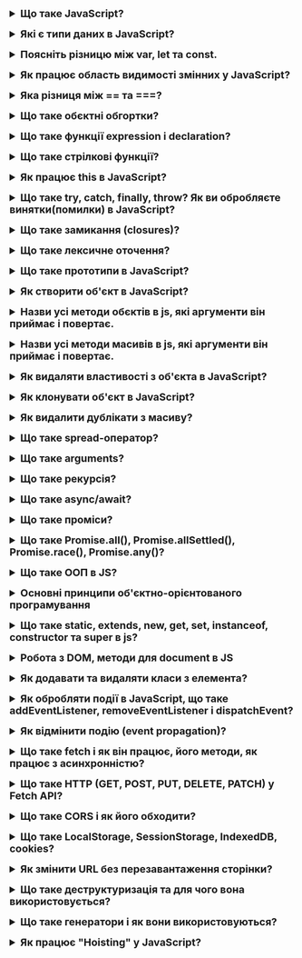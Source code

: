 <details style="margin-bottom: 15px;">
  <summary style="cursor: pointer; outline: none; font-weight: bold; font-size: 18px;">
    Що таке JavaScript?
  </summary>
  <div style="padding: 10px; font-size: 16px;">
    <p>JavaScript - це динамічна, об'єктно-орієнтована, прототипна мова програмування. JavaScript є об'єктно-орієнтованою мовою, що означає, що програми в JavaScript складаються з об'єктів. Об'єкти - це структури даних, які містять властивості та методи. JavaScript є прототипною мовою, що означає, що об'єкти створюються на основі прототипів. Прототипи - це об'єкти, які містять властивості та методи, які можуть бути успадковані іншими об'єктами.</p>
  </div>
</details>
<details style="margin-bottom: 15px;">
  <summary style="cursor: pointer; outline: none; font-weight: bold; font-size: 18px;">
    Які є типи даних в JavaScript?
  </summary>
  <div style="padding: 10px; font-size: 16px;">
    <p>Вісім типів даних, сім це примітиви, Object це не примітив.<br>
        - Number - числові дані, які можуть бути цілими або з рухомою комою.<br>
        - BigInt - використовується для зберігання великих цілих чисел.<br>
        - String - текстові дані.<br>
        - Boolean - логічні дані, які можуть бути true або false.<br>
        - Null - спеціальний тип даних, який означає відсутність значення.<br>
        - Undefined - спеціальний тип даних, який означає, що змінній не було присвоєне значення.<br>
        - Symbol - спеціальний тип даних, який використовується для унікальних ідентифікаторів.<br>
        - Object - структури даних, які містять властивості та методи.</p>
  </div>
</details>
<details style="margin-bottom: 15px;">
  <summary style="cursor: pointer; outline: none; font-weight: bold; font-size: 18px;">
    Поясніть різницю між var, let та const.
  </summary>
  <div style="padding: 10px; font-size: 16px;">
    <p>var - це оператор оголошення змінної з функціональною областю видимості. Область видимості змінної var визначається за допомогою її місцеположення в коді.<br>
let - це оператор оголошення змінної з блоковою областю видимості. Область видимості змінної let обмежена блоком, в якому вона була оголошена.<br>
const - це оператор оголошення змінної з блоковою областю видимості, яка не може бути змінена. Значення змінної const може бути змінено тільки в момент її оголошення.</p>
  </div>
</details>
<details style="margin-bottom: 15px;">
  <summary style="cursor: pointer; outline: none; font-weight: bold; font-size: 18px;">
    Як працює область видимості змінних у JavaScript?
  </summary>
  <div style="padding: 10px; font-size: 16px;">
    <p>У JavaScript існують дві основні типи областей видимості: глобальна та локальна. <br>
    - Глобальна область видимості (Global Scope): Змінні, які оголошуються поза будь-якою функцією чи блоком коду, визначаються в глобальній області видимості. Такі змінні можуть бути доступні в будь-якій частині коду, включаючи функції та блоки.<br>
    - Локальна область видимості (Local Scope): Змінні, оголошені всередині функції чи блоку коду, визначаються в локальній області видимості. Такі змінні доступні тільки всередині того контексту, в якому вони були оголошені.
    Коли код виконується, JavaScript здійснює пошук змінних у відповідній області видимості, спочатку шукаючи локальні змінні, а якщо таких немає, переходячи до глобальних. Якщо змінна не знайдена ні в одній з областей видимості, виникає помилка "ReferenceError".<br>
    - Функціональна область видимості (Functional Scope) або Лексична область видимості (Lexical Scope): Це концепція в JavaScript, в якій область видимості змінних визначається на основі місця їхнього оголошення у вихідному коді, а не місця виклику функції. Функціональна область видимості створюється тоді, коли функція оголошується, і вона зберігає доступ до змінних, які були оголошені в тому ж або більш високому контексті.
    </p>
  </div>
</details>
<details style="margin-bottom: 15px;">
  <summary style="cursor: pointer; outline: none; font-weight: bold; font-size: 18px;">
    Яка різниця між == та ===?
  </summary>
  <div style="padding: 10px; font-size: 16px;">
    <p>== (Порівняння за значенням): Цей оператор порівнює значення, конвертуючи їх у один і той же тип, якщо вони різні. Наприклад, 1 == '1' буде true, оскільки рядок '1' конвертується у число для порівняння.<br>
    === (Строге порівняння): Цей оператор порівнює значення і типи без конвертації. Він повертає true тільки в тому випадку, коли значення і типи обох операндів ідентичні. Наприклад, 1 === '1' буде false, оскільки типи (число і рядок) не збігаються.</p>
  </div>
</details>
<details style="margin-bottom: 15px;">
  <summary style="cursor: pointer; outline: none; font-weight: bold; font-size: 18px;">
    Що таке обєктні обгортки?
  </summary>
  <div style="padding: 10px; font-size: 16px;">
    <p>Об'єктні обгортки (Object Wrappers) в JavaScript є об'єктами, які оточують примітивні типи і дозволяють використовувати методи та властивості об'єктів для цих примітивів. </p>
  </div>
</details>
<details style="margin-bottom: 15px;">
  <summary style="cursor: pointer; outline: none; font-weight: bold; font-size: 18px;">
    Що таке функції expression і declaration?
  </summary>
  <div style="padding: 10px; font-size: 16px;">
    <p>Функції expression і declaration - це два типи функцій в JavaScript. Вони відрізняються за своїм синтаксисом, областю видимості та поведінкою.<br>
    1. Функції expression<br>
    Функції expression, або функціональні вирази, створюються всередині будь-якого виразу в JavaScript. Вони мають наступні особливості:<br>
    - Вони створюються в контексті присвоєння виразу.<br>
    - Після ключового слова function не обов'язково вказувати назву функції.<br>
    - Функція expression може бути використана в якості значення в будь-якому вираженні.<br>
    2. Функції declaration<br>
    Функції declaration, або функції оголошення, декларуються окремо від основного коду. Вони мають наступні особливості:<br>
    - Вони створюються в окремій інструкція в основному потоці коду.<br>
    - Після ключового слова function обов'язково вказувати назву функції.<br>
    - Функція declaration може бути викликана тільки за її назвою.<br>
    - Hoisting. Функція declaration може бути викликана до того, як вона буде фактично визначена.</p>
  </div>
</details>
<details style="margin-bottom: 15px;">
  <summary style="cursor: pointer; outline: none; font-weight: bold; font-size: 18px;">
    Що таке стрілкові функції?
  </summary>
  <div style="padding: 10px; font-size: 16px;">
    <p>Стрілкові функції — це новий синтаксис введений в ECMAScript 6 (ES6), який надає коротший спосіб оголошення функцій. Відрізняються від функцій expression і declaration:<br>
    1. Синтаксис.<br>
    2. Відсутність власного this: Стрілкові функції не мають власного контексту this. Значення this у стрілковій функції визначається контекстом, в якому вона використовується. Якщо стрілкова функція використовується в контексті об'єкта, то this буде посилатися на цей об'єкт. Якщо стрілкова функція використовується в контексті глобального простору імен, то this буде посилатися на window.<br>
    3. Аргументи: У стрілкових функціях немає власного об'єкта arguments. Ви можете використовувати arguments тільки в звичайних функціях.<br>
    4. Відсутність підняття (hoisting): Стрілкові функції не піднімаються (hoist), тобто їх не можна викликати перед оголошенням.</p>
  </div>
</details>
<details style="margin-bottom: 15px;">
  <summary style="cursor: pointer; outline: none; font-weight: bold; font-size: 18px;">
    Як працює this в JavaScript?
  </summary>
  <div style="padding: 10px; font-size: 16px;">
    <p>this - це контекст в JavaScript вказує на поточний об'єкт, на якому викликана функція. Значення this залежить від того, як саме була викликана функція.<br>
    1. Глобальний контекст: У глобальному контексті (поза будь-якою функцією), this вказує на глобальний об'єкт. В браузерах це може бути window.<br>
    <pre>
    console.log(this); // В браузері: Window
    </pre>
    2. Функції, які не є методами об'єктів: У випадку функцій, які не є методами об'єктів, this вказує на глобальний об'єкт. Враховуйте, що це може змінитися в режимі "strict" ("use strict"), де this залишиться undefined.<br>
    3. Методи об'єктів: У випадку методів об'єктів, this вказує на об'єкт, на якому була викликана функція-метод.<br>
    <pre>
      const obj = {
      name: "Example",
      logName: function() {
        console.log(this.name);
      }
      };
      obj.logName(); 
    </pre>
    4. Конструктори: Коли функція викликається як конструктор за допомогою new, this вказує на новий об'єкт, який створюється конструктором.<br>
    5. Стрілкові функції: Стрілкові функції не мають власного контексту this. Замість цього, вони успадковують значення this з контексту, в якому були створені.
  </div>
</details>
<details style="margin-bottom: 15px;">
  <summary style="cursor: pointer; outline: none; font-weight: bold; font-size: 18px;">
    Що таке try, catch, finally, throw? Як ви обробляєте винятки(помилки) в JavaScript?
  </summary>
  <div style="padding: 10px; font-size: 16px;">
    <p>Обробка винятків в JavaScript використовує механізм конструкцій try, catch, і finally. Винятки виникають у випадках помилок в час виконання програми.<br>
    - try - це блок коду, в якому ви виконуєте код, який може викликати виняток (помилку).<br>
    - catch - це блок коду, який виконується тільки в тому випадку, якщо виникає виняток у блоку try. Параметр catch (зазвичай названий error) містить об'єкт, який представляє виняток. В error більшість вбудованих типів помилок в JavaScript мають властивості name та message. Наприклад, error.name та error.message.<br>
    - finally - це блок коду, який виконується незалежно від того, чи виникла помилка в блоку try чи ні. Цей блок використовується для виконання завдань, які повинні відбутися незалежно від того, чи сталася помилка.<br>
    - throw - використовується для вручного викидання винятків (помилок). Ви можете викидати об'єкт помилки з будь-якими властивостями, які ви вважаєте за потрібне.<br>
    <pre>
      function divide(a, b) {
        if (b === 0) {
          throw new Error('Ділення на нуль недопустиме');
        }
        return a / b;
      }
      try {
        const result = divide(10, 0);
        console.log(result);
      } catch (error) {
        console.error('Виникла помилка:', error.message);
      } finally {
        console.log('Цей блок завжди виконується');
      }
    </pre>
    У даному коді:<br>
    - try: Обгортає код, який може викликати помилку.<br>
    - catch: Обробляє виняток, якщо він виникає в блоку try. Об'єкт error містить інформацію про помилку, таку як message та інші властивості.<br>
    - finally: Цей блок виконується незалежно від того, чи виникла помилка чи ні.<br>
    Також, можна використовувати конструкції throw для викидання винятків:</p>
  </div>
</details>
<details style="margin-bottom: 15px;">
  <summary style="cursor: pointer; outline: none; font-weight: bold; font-size: 18px;">
    Що таке замикання (closures)?
  </summary>
  <div style="padding: 10px; font-size: 16px;">
    <p>Це комбінація функції та лексичного оточення, в якому ця функція була оголошена. Замикання дозволяє зберігати доступ до зміннних із зовнішнього оточення, навіть після завершення виконання цього оточення.<br>
    Основні особливості замикань:<br>
    1. Доступ до області видимості: Функція в середині іншої функції може отримувати доступ до змінних з області видимості своєї батьківської функції, навіть після того, як батьківська функція завершила свою роботу.<br>
    2. Збереження стану: Замикання дозволяють зберігати стан (змінні) між викликами функції. Кожен раз, коли функція замикання викликається, вона все ще має доступ до значень змінних з області видимості, в якій вона була створена.<br>
    <pre>
      function counter() {
        let count = 0;
        return function() {
          count++;
          console.log(count);
        };
      }
      const increment = counter();
      increment(); // Виведе 1
      increment(); // Виведе 2
    </pre>
  </div>
</details>
<details style="margin-bottom: 15px;">
  <summary style="cursor: pointer; outline: none; font-weight: bold; font-size: 18px;">
    Що таке лексичне оточення?
  </summary>
  <div style="padding: 10px; font-size: 16px;">
    <p>Лексичне оточення (lexical scope) в JavaScript означає, що область видимості (scope) змінної визначається на основі місця, де ця змінна була визначена в програмі, а не на основі того, де вона викликається. Лексичне оточення є частиною механізму замикань (closures). Внутрішня функція (замикання) має доступ до змінних зовнішньої функції, навіть після того, як вона вже завершила свою роботу.</p>
  </div>
</details>
<details style="margin-bottom: 15px;">
  <summary style="cursor: pointer; outline: none; font-weight: bold; font-size: 18px;">
    Що таке прототипи в JavaScript?
  </summary>
  <div style="padding: 10px; font-size: 16px;">
    <p>Це об'єкти, які використовуються для успадкування властивостей і методів. Кожний об'єкт у JavaScript має прототип, який може бути використаний для визначення властивостей і методів, які доступні для цього об'єкта.<br>
    Створення прототипів: Прототипи в JavaScript визначаються за допомогою властивості prototype у функцій-конструкторів або через метод Object.create().<br>
    1. Використання методу Object.create():<br>
    <pre>
      // Об'єкт, який стане прототипом
      const animalPrototype = {
        makeSound: function() {
          console.log('Some generic sound');
        }
      };
      // Створення об'єкта з вказаним прототипом
      const cat = Object.create(animalPrototype);
      cat.type = 'Cat';
      // Виклик методу з прототипу
      cat.makeSound(); // Виведе 'Some generic sound'
    </pre>
    2. Використання класів (ES6 і вище):<br>
    <pre>
      class Animal {
      constructor(type) {
        this.type = type;
      }
      makeSound() {
        console.log('Some generic sound');
      }
      }
      // Створення об'єкта на основі класу
      const cat = new Animal('Cat');
      // Виклик методу з прототипу
      cat.makeSound(); // Виведе 'Some generic sound'
    </pre>
    3. Використання функції-конструктора:<br>
    <pre>
      // Функція-конструктор
      function Animal(type) {
        this.type = type;
      }
      // Додавання методу до прототипу
      Animal.prototype.makeSound = function() {
        console.log('Some generic sound');
      };
      // Створення об'єкта з використанням конструктора і його прототипу
      const cat = new Animal('Cat');
      // Виклик методу з прототипу
      cat.makeSound(); // Виведе 'Some generic sound'
    </pre>
    Переваги прототипів:<br>
    - Вони дозволяють легко створювати об'єкти з однаковими властивостями і методами.<br>
    - Вони дозволяють легко розширювати функціональність об'єктів.<br>
    - Вони дозволяють реалізувати поліморфізм.<br>
    Недоліки прототипів:<br>
    - Прототипи мають також ряд недоліків, зокрема:<br>
    - Вони можуть бути складними для розуміння та використання.<br>
    - Вони можуть призвести до неефективного використання пам'яті.<br>
  </div>
</details>
<details style="margin-bottom: 15px;">
  <summary style="cursor: pointer; outline: none; font-weight: bold; font-size: 18px;">
    Як створити об'єкт в JavaScript?
  </summary>
  <div style="padding: 10px; font-size: 16px;">
    <p>1. Літерал об'єкта: Використовуйте фігурні дужки {} для створення об'єкта та визначте його властивості та значення в середині.<br>
    <pre>
      let person = {
        name: 'John',
        age: 30,
        city: 'New York'
      };
    </pre>
    2. За допомогою конструктора об'єкта: Використовуйте конструктор Object() для створення порожнього об'єкта та додайте властивості пізніше.<br>
    <pre>
      let car = new Object();
      car.brand = 'Toyota';
      car.model = 'Camry';
    </pre>
    3. За допомогою класу (ES6 і вище): Використовуйте клас для створення об'єкта та визначте його властивості та методи.<br>
    <pre>
      class Dog {
        constructor(name, age) {
          this.name = name;
          this.age = age;
        }
        bark() {
          console.log('Woof!');
        }
      }
      let myDog = new Dog('Buddy', 3);
    </pre>
  </div>
</details>
<details style="margin-bottom: 15px;">
  <summary style="cursor: pointer; outline: none; font-weight: bold; font-size: 18px;">
    Назви усі методи обєктів в js, які аргументи він приймає і повертає.
  </summary>
  <div style="padding: 10px; font-size: 16px;">
    <p>1. Object.keys(obj): Використовується для отримання масиву із імен власних перераховуваних властивостей об'єкта.<br>
      - Приймає об'єкт obj.<br>
      - Повертає масив із строковими ключами об'єкта.<br>
      <pre>
      const person = {
      name: 'John',
      age: 30,
      city: 'New York'
      };
      const keys = Object.keys(person);
      console.log(keys); // Виведе масив ['name', 'age', 'city']
      </pre>
      2. Object.values(obj): Використовується для отримання масиву, що містить значення всіх власних перераховуваних значень об'єкта.<br>
      - Приймає об'єкт obj.<br>
      - Повертає масив із значеннями властивостей об'єкта.<br>
      <pre>
      const person = {
      name: 'John',
      age: 30,
      city: 'New York'
      };
      const values = Object.values(person);
      console.log(values); // Виведе масив ['John', 30, 'New York']
      </pre>
      3. Object.entries(obj): Використовується для отримання масиву масивів, де кожен масив містить пару ключ-значення для кожної власної перераховуваної властивості об'єкта.<br>
      - Приймає об'єкт obj.<br>
      - Повертає масив масивів, кожен з яких має два елементи: ключ та відповідне йому значення.<br>
      <pre>
      const person = {
      name: 'John',
      age: 30,
      city: 'New York'
      };
      const entries = Object.entries(person);
      console.log(entries);// Виведе масив масивів [['name', 'John'], ['age', 30], ['city', 'New York']]
      </pre>
      4. Object.assign(target, source1, source2, ...): використовується для об'єднання (копіювання) властивостей одного або кількох об'єктів у цільовий об'єкт.<br>
      - Приймає цільовий об'єкт target та декілька джерел source1, source2, і так далі.<br>
      - Повертає об'єкт target, що є результатом об'єднання (копіювання) властивостей з усіх джерел у цільовий об'єкт.<br>
      <pre>
      const target = { a: 1, b: 2 };
      const source1 = { b: 3, c: 4 };
      const source2 = { c: 5, d: 6 };
      const result = Object.assign(target, source1, source2);
      console.log(result);
      // Виведе об'єкт { a: 1, b: 3, c: 5, d: 6 }
      console.log(target);
      // Також виведе об'єкт { a: 1, b: 3, c: 5, d: 6 }
      </pre>
      5. Object.freeze(obj): використовується для "заморожування" об'єкта. Заморожування об'єкта означає, що його властивості не можуть бути змінені, додані або видалені після того, як об'єкт був заморожений.<br>
      - Приймає об'єкт obj.<br>
      - Повертає заморожений об'єкт, що не може бути змінений (нові властивості не можуть бути додані, а існуючі не можуть бути видалені або змінені).<br>
      <pre>
      const person = {
      name: 'John',
      age: 30
      };
      Object.freeze(person);
      // Спроба змінити властивість об'єкта буде проігнорована
      person.age = 31;
      // Спроба додати нову властивість буде проігнорована
      person.city = 'New York';
      // Спроба видалити властивість буде проігнорована
      delete person.name;
      console.log(person);  // Виведе об'єкт { name: 'John', age: 30 }
      </pre>
      6. Object.seal(obj): використовується для "запечатування" об'єкта. Запечатування об'єкта означає, що властивості об'єкта можна змінювати, але не можна додавати нові властивості або видаляти існуючі.<br>
      - Приймає об'єкт obj.<br>
      - Повертає запечатаний об'єкт, що не дозволяє додавати нові властивості, але дозволяє змінювати та видаляти існуючі властивості.<br>
      <pre>
        const person = {
        name: 'John',
        age: 30
        };
        Object.seal(person);
        // Змінити властивість об'єкта можна
        person.age = 31;
        // Додати нову властивість не можна
        person.city = 'New York';  // Це буде проігноровано
        // Видалити властивість не можна
        delete person.name;  // Це буде проігноровано
        console.log(person);  // Виведе об'єкт { name: 'John', age: 31 }
      </pre>
      7. Object.defineProperty(obj, prop, descriptor): використовується для додавання чи зміни властивостей об'єкта з додатковими налаштуваннями, такими як атрибути властивості (наприклад, конфігуруючі, записуючі та перераховувані атрибути).<br>
      - Приймає об'єкт obj, ім'я властивості prop, та об'єкт descriptor, що описує атрибути властивості.<br>
      - Повертає об'єкт obj після встановлення властивості за вказаними атрибутами.<br>
      8. Object.getOwnPropertyNames(obj): використовується для отримання масиву імен всіх власних властивостей об'єкта (незалежно від того, чи вони перераховувані, чи ні).<br>
      - Приймає об'єкт obj.<br>
      - Повертає масив із іменами всіх властивостей об'єкта (включаючи незлічені).<br>
      9. Object.getOwnPropertyDescriptor(obj, prop) використовується для отримання об'єкта опису властивості для вказаної властивості об'єкта. Опис включає різні атрибути властивості, такі як value, writable, enumerable, та configurable.:<br>
      - Приймає об'єкт obj та ім'я властивості prop.<br>
      - Повертає об'єкт, що містить атрибути даної властивості.<br>
      10. Object.create(proto, propertiesObject): використовується для створення нового об'єкта з вказаним прототипом. Він приймає один аргумент - об'єкт, який буде встановлено як прототип для новоствореного об'єкта.<br>
      - Приймає об'єкт-прототип proto та необов'язковий об'єкт propertiesObject.<br>
      - Повертає новий об'єкт, який має вказаний прототип.<br>
      <pre>
      const personPrototype = {
      greet: function() {
        console.log(`Hello, my name is ${this.name}`);
      }
      };
      const john = Object.create(personPrototype);
      john.name = 'John';
      john.greet(); // Виведе 'Hello, my name is John'
      </pre>
      </p>
  </div>
</details>
<details style="margin-bottom: 15px;">
  <summary style="cursor: pointer; outline: none; font-weight: bold; font-size: 18px;">
    Назви усі методи масивів в js, які аргументи він приймає і повертає.
  </summary>
  <div style="padding: 10px; font-size: 16px;">
    <p>1. concat():  для об'єднання двох чи більше масивів чи елементів у новий масив, не змінюючи оригінальні масиви. Він повертає новий масив, який складається з елементів об'єднаних масивів.<br>
    - Приймає: елементи чи масиви для об'єднання.<br>
    - Повертає: новий масив, що містить об'єднані елементи.<br>
    <pre>
      const array1 = [1, 2, 3];
      const array2 = [4, 5, 6];
      const newArray = array1.concat(array2, 7, 8);
      console.log(newArray);
      // Виведе: [1, 2, 3, 4, 5, 6, 7, 8]
      console.log(array1);
      // Залишиться без змін: [1, 2, 3]
      console.log(array2);
      // Залишиться без змін: [4, 5, 6]
    </pre>
    2. filter(callback(element, index, array)): використовується для створення нового масиву, який містить лише ті елементи оригінального масиву, для яких callback-функція повертає true. Іншими словами, filter() відфільтровує елементи масиву на підставі заданої умови.<br>
    - Приймає: callback-функцію, яка визначає, які елементи повинні бути включені в новий масив.<br>
    - Повертає: новий масив, що містить елементи, для яких callback повертає true.
    <pre>
    const numbers = [1, 2, 3, 4, 5, 6];
    const evenNumbers = numbers.filter(function(number) {
      return number % 2 === 0;
    });
    console.log(evenNumbers);
    // Виведе: [2, 4, 6]
    </pre>
    <br>
    3. map(callback(element, index, array)): використовується для створення нового масиву, у якому кожен елемент є результатом виклику заданої callback-функції для кожного елемента оригінального масиву. Іншими словами, map() застосовує задану функцію до кожного елемента масиву та повертає новий масив, який містить результати цих викликів.<br>
    - Приймає: callback-функцію, яка визначає, як змінювати кожен елемент.<br>
    - Повертає: новий масив, що містить результати виклику callback для кожного елемента.
    <pre>const numbers = [1, 2, 3, 4, 5];
    const squaredNumbers = numbers.map(function(number) {
      return number ** 2;
    });
    console.log(squaredNumbers);
    // Виведе: [1, 4, 9, 16, 25]
    </pre>
    <br>
    4. reduce(callback(accumulator, currentValue, index, array), initialValue): використовується для зменшення (згортання) масиву до одного значення, застосовуючи callback-функцію для кожного елемента масиву, починаючи з лівого краю (першого елемента) до правого краю (останнього елемента).<br>
    - Приймає: callback-функцію та необов'язковий початковий значок (initialValue), яке використовується як перший аргумент для першого виклику callback.<br>
    - Повертає: результат послідовних викликів callback.<br>
    <pre>
    const numbers = [1, 2, 3, 4, 5];
    const sum = numbers.reduce(function(accumulator, currentValue) {
      return accumulator + currentValue;
    }, 0);
    console.log(sum);
    // Виведе: 15
    </pre>
    5. forEach(callback(element, index, array)): використовується для виконання заданої callback-функції один раз для кожного елемента в масиві, в порядку їх послідовності. Він не повертає новий масив, а просто виконує вказану функцію для кожного елемента масиву.<br>
    - Приймає: callback-функцію, яка викликається для кожного елемента масиву.<br>
    - Повертає: нічого не повертає.
    <pre>
    const fruits = ['apple', 'banana', 'orange'];
    fruits.forEach(function(fruit, index) {
      console.log(`Element at index ${index}: ${fruit}`);
    });
    // Виведе:
    // Element at index 0: apple
    // Element at index 1: banana
    // Element at index 2: orange
    </pre>
    <br>
    6. find(callback(element, index, array)): використовується для знаходження першого елемента в масиві, який відповідає заданій умові, вказаній у callback-функції. Якщо елемент знайдено, find() повертає його значення; якщо ж жоден елемент не відповідає умові, повертається undefined.<br>
    - Приймає: callback-функцію, яка визначає, який елемент потрібно знайти.<br>
    - Повертає: перший елемент, для якого callback повертає true.<br>
    <pre>const numbers = [1, 3, 5, 2, 4, 6];
    const firstEvenNumber = numbers.find(function(number) {
      return number % 2 === 0;
    });
    console.log(firstEvenNumber);
    // Виведе: 2
    </pre>
    7. indexOf(searchElement, fromIndex): використовується для визначення індексу першого входження заданого елемента в масиві. Якщо елемент знаходиться в масиві, indexOf() повертає його індекс; якщо елемент відсутній, повертається -1.<br>
    - Приймає: елемент для пошуку та необов'язковий індекс (з якого починати пошук).<br>
    - Повертає: індекс першого входження шуканого елемента або -1, якщо елемент не знайдено.<br>
    <pre>
    const fruits = ['apple', 'banana', 'orange'];
    const bananaIndex = fruits.indexOf('banana');
    console.log(bananaIndex);
    // Виведе: 1
    const grapeIndex = fruits.indexOf('grape');
    console.log(grapeIndex);
    // Виведе: -1 (елемент не знайдено)
    </pre>
    8. sort(compareFunction): використовується для сортування елементів масиву. Сортування може виконуватися за зростанням (за замовчуванням) або за спаданням. Якщо елементи масиву є рядками, вони сортуються лексикографічно (за алфавітом); якщо елементи є числами, вони сортуються числово.<br>
    - Приймає: функцію порівняння, що визначає порядок сортування.<br>
    - Повертає: відсортований масив.<br>
    <pre>
    const numbers = [3, 1, 4, 1, 5, 9, 2, 6, 5, 3, 5];
    numbers.sort(function(a, b) {
      return a - b;
    });
    console.log(numbers);
    // Виведе: [1, 1, 2, 3, 3, 4, 5, 5, 5, 6, 9]
    </pre>
    9. slice(start, end): використовується для створення нового масиву, який є підмасивом оригінального масиву. Він вибирає елементи масиву від заданого початкового індексу до заданого кінцевого індексу (не включаючи сам кінцевий індекс) і повертає новий масив, що складається з цих елементів.<br>
    - Приймає: індекс початку та (необов'язково) індекс кінця зрізу.<br>
    - Повертає: новий масив, що містить вибрані елементи.<br>
    <pre>
    const fruits = ['apple', 'banana', 'orange', 'grape', 'kiwi'];
    const slicedFruits = fruits.slice(1, 4);
    console.log(slicedFruits);
    // Виведе: ['banana', 'orange', 'grape']
    </pre>
    10. splice(start, deleteCount, item1, item2, ...): використовується для зміни вмісту масиву, додаючи нові елементи та/або видаляючи існуючі елементи. Він може виконувати вставку, видалення або обидві операції одночасно. splice() змінює оригінальний масив і повертає масив елементів, які були видалені.<br>
    - Приймає: індекс початку, кількість елементів для видалення та (необов'язково) елементи для вставки.<br>
    - Повертає: масив елементів, які були видалені.<br>
    <pre>const numbers = [1, 2, 3, 4, 5];
    // Видаляє 2 елементи починаючи з індексу 2 і додає нові елементи 6 і 7 на їхнє місце
    const removedElements = numbers.splice(2, 2, 6, 7);
    console.log(numbers);
    // Виведе: [1, 2, 6, 7, 5]
    console.log(removedElements);
    // Виведе: [3, 4]
    </pre>
    11. pop(): використовується для видалення останнього елемента з кінця масиву. Цей метод змінює оригінальний масив і повертає видалений елемент.<br>
    - Приймає: немає аргументів.<br>
    - Повертає: вилучений останній елемент масиву.<br>
    <pre>
    const fruits = ['apple', 'banana', 'orange'];
    const removedFruit = fruits.pop();
    console.log(fruits);
    // Виведе: ['apple', 'banana']
    console.log(removedFruit);
    // Виведе: 'orange'
    </pre>
    12. push(element1, element2, ...): використовується для додавання одного або кількох нових елементів в кінець масиву. Цей метод змінює оригінальний масив і повертає нову довжину масиву після додавання нових елементів.<br>
    - Приймає: елементи для додавання на кінець масиву.<br>
    - Повертає: нову довжину масиву.<br>
    <pre>
    const fruits = ['apple', 'banana'];
    const newLength = fruits.push('orange');
    console.log(fruits);
    // Виведе: ['apple', 'banana', 'orange']
    console.log(newLength);
    // Виведе: 3 (нова довжина масиву)
    </pre>
    13. shift(): використовується для видалення першого елемента з початку масиву. Цей метод змінює оригінальний масив і повертає видалений елемент.<br>
    - Приймає: немає аргументів.<br>
    - Повертає: вилучений перший елемент масиву.<br>
    <pre>
    const fruits = ['apple', 'banana', 'orange'];
    const removedFruit = fruits.shift();
    console.log(fruits);
    // Виведе: ['banana', 'orange']
    console.log(removedFruit);
    // Виведе: 'apple'
    </pre>
    14. unshift(element1, element2, ...): використовується для додавання одного чи кількох нових елементів на початок масиву. Цей метод змінює оригінальний масив і повертає нову довжину масиву після додавання нових елементів.<br>
    - Приймає: елементи для додавання на початок масиву.<br>
    - Повертає: нову довжину масиву.<br>
    <pre>
      const fruits = ['banana', 'orange'];
      const newLength = fruits.unshift('apple');
      console.log(fruits);
      // Виведе: ['apple', 'banana', 'orange']
      console.log(newLength);
      // Виведе: 3 (нова довжина масиву)
    </pre>
    15. reverse(): використовується для додавання одного чи кількох нових елементів на початок масиву. Цей метод змінює оригінальний масив і повертає нову довжину масиву після додавання нових елементів.<br>
    - Приймає: немає аргументів.<br>
    - Повертає: масив, відсортований у зворотньому порядку.<br>
    <pre>
    const fruits = ['banana', 'orange'];
    const newLength = fruits.unshift('apple');
    console.log(fruits);
    // Виведе: ['apple', 'banana', 'orange']
    console.log(newLength);
    // Виведе: 3 (нова довжина масиву)
    </pre>
    16. includes(searchElement, fromIndex): використовується для визначення, чи містить масив певний елемент. Він повертає true, якщо елемент знайдений у масиві, і false, якщо елемент відсутній.<br>
    - Приймає: елемент для пошуку та (необов'язково) індекс (з якого починати пошук).<br>
    - Повертає: true, якщо масив містить шуканий елемент, і false - в іншому випадку.<br>
    <pre>
    const fruits = ['apple', 'banana', 'orange'];
    const isBananaIncluded = fruits.includes('banana');
    console.log(isBananaIncluded);
    // Виведе: true
    const isGrapeIncluded = fruits.includes('grape');
    console.log(isGrapeIncluded);
    // Виведе: false
    </pre>
    17. every(callback(element, index, array)): використовується для перевірки того, чи задана умова виконується для кожного елемента масиву. Він повертає true, якщо умова виконується для всіх елементів, і false, якщо хоча б один елемент не відповідає умові.<br>
    - Приймає: callback-функцію, яка повертає true чи false для кожного елемента.<br>
    - Повертає: true, якщо всі елементи відповідають умові в callback, і false - якщо хоча б один не відповідає.<br>
    <pre>
    const numbers = [2, 4, 6, 8, 10];
    const allAreEven = numbers.every(function(number) {
      return number % 2 === 0;
    });
    console.log(allAreEven);
    // Виведе: true
    </pre>
    18. some(callback(element, index, array)): використовується для перевірки того, чи принаймні один елемент масиву відповідає заданій умові. Він повертає true, якщо умова виконується хоча б для одного елемента, і false, якщо жоден елемент не відповідає умові.<br>
    - Приймає: callback-функцію, яка повертає true чи false для кожного елемента.<br>
    - Повертає: true, якщо хоча б один елемент відповідає умові в callback, і false - якщо ні.<br>
    <pre>const numbers = [1, 3, 5, 6, 9];
    const atLeastOneIsEven = numbers.some(function(number) {
      return number % 2 === 0;
    });
    console.log(atLeastOneIsEven);
    // Виведе: true
    </pre>
    19. join(separator): використовується для об'єднання всіх елементів масиву в рядок. Він приймає один аргумент - роздільник, який використовується для визначення розділу між елементами при їх об'єднанні в рядок. Якщо аргумент відсутній, елементи об'єднуються без роздільника, просто прилягаючи один до одного.<br>
    - Приймає: роздільник для об'єднання елементів масиву в рядок.<br>
    - Повертає: рядок, що містить всі елементи масиву, розділені вказаним роздільником.<br>
    <pre>
    const fruits = ['apple', 'banana', 'orange'];
    const resultString = fruits.join(', ');
    console.log(resultString);
    // Виведе: 'apple, banana, orange'
    </pre>
    20. toString(): використовується для перетворення масиву в рядок. Коли ви викликаєте toString() на масиві, він повертає рядок, представляючи всі елементи масиву, розділені комами.<br>
    - Приймає: немає аргументів.<br>
    - Повертає: рядок, який представляє масив.<br>
    <pre>
    const fruits = ['apple', 'banana', 'orange'];
    const resultString = fruits.toString();
    console.log(resultString);
    // Виведе: 'apple,banana,orange'
    </pre>
    21. Array.isArray(obj): використовується для перевірки того, чи є об'єкт масивом. Вона повертає true, якщо об'єкт є масивом, і false, якщо ні.<br>
    - Приймає: об'єкт для перевірки.<br>
    - Повертає: true, якщо переданий об'єкт є масивом, і false - в іншому випадку.<br>
    <pre>
    const array = [1, 2, 3];
    const object = { key: 'value' };
    console.log(Array.isArray(array));
    // Виведе: true
    console.log(Array.isArray(object));
    // Виведе: false
    </pre>
    22. Array.from: призначений для створення нового масиву з ітерируємого або подібного до масиву об'єкта. 
    - iterable: Об'єкт, який буде перетворений в масив. Це може бути об'єкт, який є ітерируємим (наприклад, масив, строка, Set, Map, NodeList, тощо).<br>
    <pre>
    const set = new Set([1, 2, 3]);
    const arrayFromSet = Array.from(set);
    console.log(arrayFromSet); // Виведе: [1, 2, 3]
    </pre>
  </div>
</details>
<details style="margin-bottom: 15px;">
  <summary style="cursor: pointer; outline: none; font-weight: bold; font-size: 18px;">
    Як видаляти властивості з об'єкта в JavaScript?
  </summary>
  <div style="padding: 10px; font-size: 16px;">
    <p>В JavaScript для видалення властивості з об'єкта можна використовувати оператор delete. 
    Особливості:
    - delete видаляє властивість об'єкта, але не впливає на прототипні властивості.
    - delete повертає true, якщо властивість успішно видалена, і false, якщо властивості не існує або не може бути видалена (наприклад, якщо властивість визначена з configurable: false).
    <pre>
    const person = { name: 'John', age: 25 };
    // Видалення властивості 'age'
    delete person.age;
    console.log(person);
    // Виведе: { name: 'John' }
    </pre>
  </div>
</details>
<details style="margin-bottom: 15px;">
  <summary style="cursor: pointer; outline: none; font-weight: bold; font-size: 18px;">
    Як клонувати об'єкт в JavaScript?
  </summary>
  <div style="padding: 10px; font-size: 16px;">
    <p>1. Використання оператора Spread (...):<br>
    <pre>
    const originalObject = { name: 'John', age: 25 };
    const clonedObject = { ...originalObject };
    console.log(clonedObject);
    // Виведе: { name: 'John', age: 25 }
    </pre>
    Особливості:<br>
    - Цей спосіб працює лише для поверхневого клонування. Якщо об'єкт має вкладені об'єкти або масиви, вони будуть вказувати на ті ж самі об'єкти в обох копіях.<br>
    - Не підтримує клонування прототипів об'єкта.<br>
    2. Використання методу Object.assign():<br>
    <pre>
    const originalObject = { name: 'John', age: 25 };
    const clonedObject = Object.assign({}, originalObject);
    console.log(clonedObject);
    // Виведе: { name: 'John', age: 25 }
    </pre>
    Особливості:<br>
    - Працює так само, як і Spread-оператор для поверхневого клонування.<br>
    - Дозволяє об'єднувати кілька об'єктів в один.<br>
    3. Використання JSON.parse() та JSON.stringify():<br>
    <pre>
    const originalObject = { name: 'John', age: 25 };
    const clonedObject = JSON.parse(JSON.stringify(originalObject));
    console.log(clonedObject);
    // Виведе: { name: 'John', age: 25 }
    </pre>
    Особливості:<br>
    - Цей метод глибоко клонує об'єкт, включаючи вкладені об'єкти та масиви.<br>
    - Проте, він не підтримує клонування функцій або об'єктів з власними методами, оскільки вони втрачаються при перетворенні в рядок JSON.<br>
    4. Для глибокого клонування використовується structuredClone(object) з усіма вкладеними властивостями. Не копіює методи(функції) в обєкті.<br>
    <pre>
    let user = {
      name: "Микола",
      sizes: {
        height: 182,
        width: 50
      }
    };
    let clone = structuredClone(user);
    </pre>
    </p>
  </div>
</details>
<details style="margin-bottom: 15px;">
  <summary style="cursor: pointer; outline: none; font-weight: bold; font-size: 18px;">
    Як видалити дублікати з масиву?
  </summary>
  <div style="padding: 10px; font-size: 16px;">
    <p>1. Використання Set: Використання об'єкта Set дозволяє автоматично видалити дублікати, оскільки Set унікальний список значень.<br>
    <pre>
      const arrayWithDuplicates = [1, 2, 2, 3, 4, 4, 5];
      const uniqueArray = [...new Set(arrayWithDuplicates)];
      console.log(uniqueArray);
      // Виведе: [1, 2, 3, 4, 5]
    </pre>
    2. Використання методу filter та indexOf: Можна використовувати метод filter разом із indexOf, щоб залишити лише перший екземпляр кожного значення.<br>
    <pre>
    const arrayWithDuplicates = [1, 2, 2, 3, 4, 4, 5];
    const uniqueArray = arrayWithDuplicates.filter((value, index, array) => array.indexOf(value) === index);
    console.log(uniqueArray);
    // Виведе: [1, 2, 3, 4, 5]
    </pre>
    </p>
  </div>
</details>
<details style="margin-bottom: 15px;">
  <summary style="cursor: pointer; outline: none; font-weight: bold; font-size: 18px;">
    Що таке spread-оператор?
  </summary>
  <div style="padding: 10px; font-size: 16px;">
    <p>Spread-оператор (оператор розширення) - це оператор, який дозволяє розкласти значення об'єкта або масиву на окремі аргументи.<br>
    1. Розгортання масивів:<br>
    <pre>
    const array1 = [1, 2, 3];
    const array2 = [...array1, 4, 5];
    console.log(array2);
    // Виведе: [1, 2, 3, 4, 5]
    </pre>
    2. Розгортання об'єктів:<br>
    <pre>
    const obj1 = { a: 1, b: 2 };
    const obj2 = { ...obj1, c: 3, d: 4 };
    console.log(obj2);
    // Виведе: { a: 1, b: 2, c: 3, d: 4 }
    </pre>
    3. Передача аргументів функціям:<br>
    <pre>
    const numbers = [1, 2, 3];
    const sum = (a, b, c) => a + b + c;
    const result = sum(...numbers);
    console.log(result);
    // Виведе: 6
    </pre>
    4. Розгортання рядків:<br>
    <pre>
    const str = 'hello';
    const chars = [...str];
    console.log(chars);
    // Виведе: ['h', 'e', 'l', 'l', 'o']
    </pre>
    Під капотом spread-оператор працює наступним чином:<br>
    - Якщо аргумент expression є об'єктом, то spread-оператор розкладає його на окремі аргументи, використовуючи метод Object.entries().<br>
    - Якщо аргумент expression є масивом, то spread-оператор розкладає його на окремі аргументи, використовуючи метод Array.from().
  </div>
</details>
<details style="margin-bottom: 15px;">
  <summary style="cursor: pointer; outline: none; font-weight: bold; font-size: 18px;">
    Що таке arguments?
  </summary>
  <div style="padding: 10px; font-size: 16px;">
    <p>Це подібний до масиву об'єкт, який містить всі аргументи, передані функції, в порядку їх передачі. Він є доступним у всіх функціях, незалежно від їх сигнатури. Об'єкт arguments має такі методи:<br>
    length - повертає кількість аргументів, переданих функції.<br>
    callee - повертає функцію, яка викликається в даний момент.</p>
  </div>
</details>
<details style="margin-bottom: 15px;">
  <summary style="cursor: pointer; outline: none; font-weight: bold; font-size: 18px;">
    Що таке рекурсія?
  </summary>
  <div style="padding: 10px; font-size: 16px;">
    <p>Це концепція, коли функція викликає сама себе. Вона використовується для розв'язання задач, які можна розбити на менші аналогічні задачі. Використовуйте рекурсію з обережністю, оскільки вона може призвести до переповнення стека. Рекурсія може бути використана в JavaScript для вирішення різних завдань, таких як: Обчислення факторіалу
    <pre>
    function factorial(n) {
      if (n === 0) {
        return 1;
      } else {
        return n * factorial(n - 1);
      }
    }
    console.log(factorial(5)); // 120
    </pre>
    </p>
  </div>
</details>
<details style="margin-bottom: 15px;">
  <summary style="cursor: pointer; outline: none; font-weight: bold; font-size: 18px;">
    Що таке async/await?
  </summary>
  <div style="padding: 10px; font-size: 16px;">
    <p>async/await - це синтаксичний цукор, що дозволяє зручно працювати з асинхронним кодом та промісами. Функція завжди повертає проміс.<br>
    async: Ключове слово async використовується для визначення асинхронної функції. Функція, оголошена з async, завжди повертає проміс, навіть якщо вона повертає не-промісне значення.
    <pre>
    async function myAsyncFunction() {
      return "Hello, World!";
    }
    </pre>
    await: Ключове слово await може використовуватися всередині асинхронної функції для очікування завершення асинхронної операції. Використовується тільки всередині асинхронної функції.
    <pre>
    async function fetchData() {
      const response = await fetch('https://example.com/api/data');
      const data = await response.json();
      console.log(data);
    }
    </pre>
    Робота під капотом: async/await базується на промісах. async функція завжди повертає проміс. await працює, чекаючи на виконання проміса. Це забезпечує асинхронне виконання без блокування потоку виконання.
    </p>
  </div>
</details>
<details style="margin-bottom: 15px;">
  <summary style="cursor: pointer; outline: none; font-weight: bold; font-size: 18px;">
    Що таке проміси?
  </summary>
  <div style="padding: 10px; font-size: 16px;">
    <p>Це об'єкти, які представляють результат асинхронної операції. Проміс може перебувати в трьох станах: "pending" (очікує), "fulfilled" (виконано) та "rejected" (відхилено). Проміси можна використовувати для того, щоб асинхронні операції не блокували виконання коду. Він спрощує роботу з асинхронним кодом та дозволяє уникнути "callback hell" - ситуації, коли вкладені колбеки стають важкими для читання та обслуговування.<br>
    Методи промісів:<br>
    - then: Викликається, коли проміс виконано (стан "fulfilled"). Приймає два колбеки: перший для успішного виконання, другий для відхилення.<br>
    - catch: Викликається, коли проміс відхилено (стан "rejected"). Використовується для обробки помилок.<br>
    - finally: Викликається незалежно від того, чи виконано чи відхилено проміс. Використовується для виконання завдань, які повинні відбутися завжди.<br>
    Як працюють проміси під капотом<br>
    Під капотом проміси реалізовані за допомогою генераторів. Генератор - це спеціальний тип об'єкта, який може генерувати послідовність значень. Проміси використовують генератори для того, щоб зберігати результат асинхронної операції.<br>
    Коли створюється промис, він знаходиться в стані очікування. Коли асинхронна операція завершається, она викликає одну з функцій resolve() або reject(). Функція resolve() встановлює статус промісу на виконання і повертає результат асинхронної операції. Функція reject() встановлює статус промісу на відхилення і повертає об'єкт помилки.
    <pre>
    // Завантажити файл з Інтернету
    const promise = new Promise((resolve, reject) => {
      fetch("https://example.com/file.txt")
        .then((response) => response.text())
        .then(resolve, reject);
    });
    // Вивести результат загрузки файла
    promise.then((text) => console.log(text));
    </pre>
    <pre>
    const myPromise = new Promise((resolve, reject) => {
    // Асинхронний код або операція
    const success = true;
    if (success) {
        resolve("Успішний результат!");
    } else {
        reject("Помилка!");
    }
    });
    </pre>
    </p>
  </div>
</details>
<details style="margin-bottom: 15px;">
  <summary style="cursor: pointer; outline: none; font-weight: bold; font-size: 18px;">
    Що таке Promise.all(), Promise.allSettled(), Promise.race(), Promise.any()?
  </summary>
  <div style="padding: 10px; font-size: 16px;">
    <p>Це методи, що дозволяють працювати з кількома промісами. 
    1. Promise.all(): приймає масив промісів чи ітерабельний об'єкт, і повертає новий проміс, який вирішується, коли всі проміси в масиві вирішені, або відхилений, коли хоча б один з промісів відхилено. Повертає масив результатів, в порядку, в якому були передані проміси. 
    <pre>
    const promise1 = fetchData1();
    const promise2 = fetchData2();
    const promise3 = fetchData3();
    Promise.all([promise1, promise2, promise3])
    .then(results => {
        console.log('Усі дані отримані:', results);
    })
    .catch(error => {
        console.error('Помилка отримання даних:', error);
    });
    </pre>
    2. Promise.allSettled(): схожий на Promise.all(), але він повертає масив з об'єктами, які містять інформацію про стан кожного промісу. Об'єкти в цьому масиві мають такі властивості:<br>
    status - стан промісу: fulfilled або rejected;<br>
    value - результат промісу, якщо він був виконаний;<br>
    reason - причина відхилення промісу, якщо він був відхилений.
    <pre>
    const promise1 = fetchData1();
    const promise2 = fetchData2();
    const promise3 = fetchData3();
    Promise.allSettled([promise1, promise2, promise3])
    .then(results => {
        console.log('Результати виконання:', results);
    });
    </pre>
    3. Promise.race() повертає перший виконаний промис, незалежно від того, виконаний він успішно або відхилений.<br>
    4. Promise.any() повертає перший успішно виконаний промис, якщо такий є. Якщо жоден з промисів не буде виконаний успішно, то цей метод поверне відхилений промис.<br>
    Як працюють під капотом?<br>
    Всі чотири методи працюють за допомогою генераторів. Генератор - це спеціальний тип об'єкта, який може генерувати послідовність значень. Коли викликається один з цих методів, він створює новий генератор. Цей генератор починає виконуватися, коли всі передані промиси будуть створені. Як тільки один з переданих промисів переходить в стан виконання, генератор генерує наступне значення. Це значення - це результат виконаного промісу. Якщо всі передані промиси будуть виконані успішно, то генератор завершить свою роботу і поверне масив з результатами виконаних промисів. Якщо один з переданих промисів буде відхилений, то генератор також завершить свою роботу і поверне відхилений промис.
  </div>
</details>
<details style="margin-bottom: 15px;">
  <summary style="cursor: pointer; outline: none; font-weight: bold; font-size: 18px;">
    Що таке ООП в JS?
  </summary>
  <div style="padding: 10px; font-size: 16px;">
    <p>ООП (об'єктно-орієнтоване програмування) - це парадигма програмування, яка фокусується на об'єктах. Об'єкт - це екземпляр класу, який має властивості та методи. В ООП код організований в об'єкти, які взаємодіють один з одним. Це дозволяє створювати програму, яка є більш модульною, легкою у розумінні та підтримці. ООП в JS реалізується за допомогою класів. Клас - це опис об'єкта. Він визначає властивості та методи, які будуть мати об'єкти цього класу.</p>
  </div>
</details>
<details style="margin-bottom: 15px;">
  <summary style="cursor: pointer; outline: none; font-weight: bold; font-size: 18px;">
    Основні принципи об'єктно-орієнтованого програмування
  </summary>
  <div style="padding: 10px; font-size: 16px;">
    <p>Це парадигма програмування, яка фокусується на об'єктах. Об'єкт - це екземпляр класу, який має властивості та методи.
    Основні принципи ООП:<br>
    1. Інкапсуляція - це принцип об'єктно-орієнтованого програмування, який дозволяє об'єднувати дані та поведінку в один об'єкт. Це дозволяє приховати деталі реалізації об'єкта від інших об'єктів.<br>
    2. Наслідування - це механізм, що дозволяє створювати новий клас на основі існуючого (батьківського) класу. Клас, який успадковує властивості та методи іншого класу, називається класом-нащадком або підкласом, а клас, від якого успадковується, - класом-батьком або суперкласом. Наслідування дозволяє використовувати та розширювати функціональність вже існуючих класів.<br>
    3. Поліморфізм - це принцип, який дозволяє об'єктам одного типу мати різні реалізації одного і того ж методу. Це дозволяє об'єктам різних типів використовуватися та оброблятися як об'єкти одного типу, спрощуючи код та забезпечуючи більшу універсальність. Поліморфізм виникає через використання спільних інтерфейсів або абстракцій.<br>
    4. Абстракція - це принцип, який дозволяє створювати об'єкти, які не залежать від деталей їхньої реалізації. Абстракція дозволяє визначати загальні характеристики класу та використовувати їх для створення об'єктів.</p>
  </div>
</details>
<details style="margin-bottom: 15px;">
  <summary style="cursor: pointer; outline: none; font-weight: bold; font-size: 18px;">
    Що таке static, extends, new, get, set, instanceof, constructor та super в js?
  </summary>
  <div style="padding: 10px; font-size: 16px;">
    <p>1. static: Ключове слово static використовується для визначення статичних методів або статичних властивостей класу. Статичні методи можна викликати без створення екземпляра класу, і вони використовуються на самому класі, а не на його екземплярах.<br>
    <pre>
    class MathOperations {
    static add(a, b) {
        return a + b;
    }
    static subtract(a, b) {
        return a - b;
    }
    }
    console.log(MathOperations.add(5, 3));  // 8
    console.log(MathOperations.subtract(8, 3));  // 5
    </pre>
    2. extends: Ключове слово extends використовується для успадкування властивостей та методів одного класу від іншого. Клас, який успадковує, називається класом-нащадком, а клас, від якого успадковують, - класом-батьком або суперкласом.<br>
    <pre>
    class Animal {
    constructor(name) {
        this.name = name;
    }
    speak() {
        console.log(`${this.name} makes a sound.`);
    }
    }
    class Dog extends Animal {
        bark() {
            console.log(`${this.name} barks.`);
        }
    }
    const myDog = new Dog('Buddy');
    myDog.speak();  // "Buddy makes a sound."
    myDog.bark();   // "Buddy barks."
    </pre>
    3. new: Ключове слово new використовується для створення нового екземпляра класу. Коли використовується з конструктором класу, new створює новий об'єкт, викликає конструктор класу та повертає створений екземпляр.<br>
    <pre>
    class Person {
    constructor(name) {
        this.name = name;
    }
    }
    const john = new Person('John');
    console.log(john.name);  // "John"
    </pre>
    4. get та set: Ключові слова get та set використовуються для визначення геттерів та сеттерів для властивостей об'єкта.<br>
    <pre>
    class Circle {
    constructor(radius) {
        this._radius = radius;  // Приватна властивість
    }
    get radius() {
        return this._radius;
    }
    set radius(value) {
        if (value > 0) {
            this._radius = value;
        }
    }
    }
    const myCircle = new Circle(5);
    console.log(myCircle.radius);  // 5
    myCircle.radius = 8;
    console.log(myCircle.radius);  // 8
    </pre>
    5. constructor: Ключове слово constructor використовується для визначення конструктора класу. Конструктор - це спеціальний метод, який викликається при створенні нового екземпляра класу. В конструкторі можна встановлювати початкові значення для властивостей об'єкта.<br>
    <pre>
    class Person {
    constructor(name, age) {
        this.name = name;
        this.age = age;
    }
    }
    const john = new Person('John', 25);
    console.log(john.name);  // "John"
    console.log(john.age);   // 25
    </pre>
    6. super: Ключове слово super використовується для виклику конструктора батьківського класу або для звернення до методів батьківського класу. Використання super() у конструкторі класу-нащадка дозволяє передати параметри до конструктора батьківського класу та встановити властивості дочірнього класу.<br>
    <pre>
    class Animal {
    constructor(name) {
        this.name = name;
    }
    speak() {
        console.log(`${this.name} makes a sound.`);
    }
    }
    class Dog extends Animal {
        constructor(name, breed) {
            super(name);  // Виклик конструктора батьківського класу
            this.breed = breed;
        }
        bark() {
            console.log(`${this.name} barks.`);
        }
    }
    const myDog = new Dog('Buddy', 'Golden Retriever');
    myDog.speak();  // "Buddy makes a sound."
    myDog.bark();   // "Buddy barks."
    </pre>
    7. instanceof: Оператор instanceof використовується для перевірки, чи об'єкт є екземпляром конкретного класу або його підкласу.<br>
    <pre>
    const myDog = new Dog();
    console.log(myDog instanceof Animal);  // true
    </pre>
    </p>
  </div>
</details>
<details style="margin-bottom: 15px;">
  <summary style="cursor: pointer; outline: none; font-weight: bold; font-size: 18px;">
    Робота з DOM, методи для document в JS
  </summary>
  <div style="padding: 10px; font-size: 16px;">
    <p>1. getElementById(id): Повертає елемент за його ідентифікатором.<br>
    <pre>
    const myElement = document.getElementById("ідентифікатор_елемента");
    </pre>
    2. getElementsByTag(tagName): Повертає колекцію елементів за їх тегом.<br>
    <pre>document.getElementsByTagName("div");</pre>
    3. getElementsByClass(className): Повертає колекцію елементів за їх класом.<br>
    <pre>document.getElementsByClassName("клас_елемента");</pre>
    4. createElement(elementType): Створює новий елемент за вказаним типом (тегом).<br>
    <pre>document.createElement("div");</pre>
    5. appendChild(parentElement, childElement): Додає дочірній елемент до батьківського елемента.<br>
    <pre>
    const parent = document.getElementById("батьківський_елемент");
    const child = document.createElement("div");
    appendChild(parent, child);
    </pre>
    6. removeElement(element): Видаляє вказаний елемент з DOM.<br>
    <pre>
    const elementToRemove = document.getElementById("елемент_для_видалення");
    removeElement(elementToRemove);
    </pre>
    7. getAttribute(element, attributeName): Повертає значення вказаного атрибута елемента.<br>
    <pre>getAttribute(myElement, "атрибут");</pre>
    8. setAttribute(element, attributeName, attributeValue): Встановлює значення вказаного атрибута для елемента.<br>
    <pre>setAttribute(myElement, "атрибут", "нове_значення");</pre>
    9. addClass(element, className): Додає клас до списку класів елемента.<br>
    <pre>addClass(myElement, "новий_клас");</pre>
    10. removeClass(element, className): Видаляє клас зі списку класів елемента.<br>
    <pre>removeClass(myElement, "клас_для_видалення");</pre>
    11. hasClass(element, className): Перевіряє, чи має елемент вказаний клас.<br>
    <pre>hasClass(myElement, "перевірка_класу");</pre>
    12. textContent або innerText: для зміни текстового вмісту елемента в JavaScript використовується властивість.<br>
    <pre>
    // Отримання елемента за його ідентифікатором
    var myElement = document.getElementById("ідентифікатор_елемента");
    // Зміна текстового вмісту за допомогою textContent
    myElement.textContent = "Новий текстовий вміст";
    // Отримання елемента за його ідентифікатором
    var myElement = document.getElementById("ідентифікатор_елемента");
    // Зміна текстового вмісту за допомогою innerText
    myElement.innerText = "Інший текстовий вміст";
    </pre>
    13. querySelector: це метод у JavaScript, який дозволяє вам вибирати елементи з DOM за допомогою CSS-селекторів.<br>
    <pre>document.querySelector("селектор");</pre>
    14. querySelectorAll: це метод в JavaScript, який дозволяє вибирати всі елементи з DOM, які відповідають заданому CSS-селектору.<br>
    <pre>document.querySelectorAll("селектор");</pre>
    </p>
  </div>
</details>
<details style="margin-bottom: 15px;">
  <summary style="cursor: pointer; outline: none; font-weight: bold; font-size: 18px;">
    Як додавати та видаляти класи з елемента?
  </summary>
  <div style="padding: 10px; font-size: 16px;">
    <p>В JavaScript ви можете додавати та видаляти класи з елемента за допомогою методів classList.add() та classList.remove() відповідно. Також існують методи classList.toggle() та classList.contains(), які дозволяють змінювати наявність класу та перевіряти, чи елемент має певний клас.<br>
    Додавання класу:<br>
    <pre>
    // Отримання елемента за ідентифікатором
    var myElement = document.getElementById("ідентифікатор_елемента");
    // Додавання класу "новий_клас"
    myElement.classList.add("новий_клас");
    </pre>
    Видалення класу:<br>
    <pre>
    // Отримання елемента за ідентифікатором
    var myElement = document.getElementById("ідентифікатор_елемента");
    // Видалення класу "старий_клас"
    myElement.classList.remove("старий_клас");
    </pre>
    Перевірка наявності класу та зміна його наявності:<br>
    <pre>
    // Отримання елемента за ідентифікатором
    var myElement = document.getElementById("ідентифікатор_елемента");
    // Перевірка чи є клас "клас_для_перевірки" у елемента
    var hasClass = myElement.classList.contains("клас_для_перевірки");
    // Зміна наявності класу "клас_для_перевірки"
    myElement.classList.toggle("клас_для_перевірки");
    </pre>
    </p>
  </div>
</details>
<details style="margin-bottom: 15px;">
  <summary style="cursor: pointer; outline: none; font-weight: bold; font-size: 18px;">
    Як обробляти події в JavaScript, що таке addEventListener, removeEventListener і dispatchEvent?
  </summary>
  <div style="padding: 10px; font-size: 16px;">
    <p>addEventListener, removeEventListener і dispatchEvent - це методи, які дозволяють взаємодіяти з подіями в DOM (Document Object Model) веб-сторінки в JavaScript.<br>
    1. addEventListener: Метод addEventListener використовується для додавання обробника подій (event listener) до елемента DOM. Він приймає три параметри: тип події, функцію та capture.<br>
    - Типи події:<br>
    click - користувач натиснув кнопку.<br>
    mouseover - користувач наводить курсор на елемент.<br>
    mouseout - користувач виводить курсор з елемента.<br>
    keydown - користувач натиснув клавішу на клавіатурі.<br>
    keyup - користувач відпустив клавішу на клавіатурі.<br>
    scroll - користувач прокрутив сторінку.<br>
    resize - користувач змінив розмір вікна браузера.<br>
    - Третій параметр capture в методі addEventListener() дозволяє визначити, на якому етапі спрацює обробник події: на етапі захоплення (capture) або на етапі вспливання (bubbling). <br>
    Захоплення (capture) подій: Подія передається від батьківського елемента до дочірніх, поки не досягне цільового елемента (того, на якому подія відбулася)<br>Обробники з параметром capture: true викликаються на етапі захоплення.<br>
    Вспливання (bubbling) подій: Після обробки події цільовим елементом, вона передається від дочірнього елемента до батьківського, поки не досягне кореневого елемента документа. Обробники без параметра capture або з параметром capture: false викликаються на етапі вспливання.<br>
    <pre>
    const button = document.querySelector("button");
    button.addEventListener("click", function(event) {
      console.log("Click on button");
    });
    </pre>
    2. removeEventListener: Метод removeEventListener використовується для видалення раніше доданого обробника подій. Важливо, щоб функція обробника була тією самою функцією, яку ви додали раніше за допомогою addEventListener.<br>
    <pre>
    button.removeEventListener("click", function(event) {
      console.log("Click on button");
    });
    </pre>
    3. dispatchEvent(): Метод dispatchEvent використовується для ручної виклику (спровокування) події на елементі. Ви створюєте об'єкт події за допомогою конструктора Event і викликаєте dispatchEvent на елементі.<br>
    <pre>
    const myElement = document.getElementById("ідентифікатор_елемента");
    // Створення події
    const customEvent = new Event("custom");
    // Виклик події за допомогою dispatchEvent
    myElement.dispatchEvent(customEvent);
    </pre>
    </p>
  </div>
</details>
<details style="margin-bottom: 15px;">
  <summary style="cursor: pointer; outline: none; font-weight: bold; font-size: 18px;">
    Як відмінити подію (event propagation)?
  </summary>
  <div style="padding: 10px; font-size: 16px;">
    <p>Відміна події в JavaScript може відбуватися на двох рівнях: на рівні захоплення (capture) та на рівні бульбашки (bubbling). Для відміни події ви можете використовувати метод stopPropagation() об'єкта події.<br>
    1. На рівні захоплення (capture): Під час захоплення подій вони спускаються вниз від кореня дерева DOM до цільового елемента. Щоб відмінити подію на цьому етапі, використовуйте stopPropagation() у функції обробника захоплення:<br>
    <pre>
    const myElement = document.getElementById("ідентифікатор_елемента");
    myElement.addEventListener("click", function(event) {
        // Відміна події на етапі захоплення
        event.stopPropagation();
        console.log("Цей обробник події не дозволить всплиття події на рівні бульбашки");
    }, true); // Параметр true вказує, що обробник захоплення використовується
    </pre>
    2. На рівні бульбашки (bubbling): Після того, як подія досягла цільового елемента і спрацювала, вона починає підніматися вверх від цільового елемента до кореня DOM. Щоб відмінити подію на цьому етапі, також використовуйте stopPropagation(): <br>
    <pre>
    const myElement = document.getElementById("ідентифікатор_елемента");
    myElement.addEventListener("click", function(event) {
        console.log("Цей обробник події спрацює, але подія не буде підніматися далі вверх");
        // Відміна події на етапі бульбашки
        event.stopPropagation();
    });
    </pre>
    Метод stopPropagation() дозволяє припинити подальше всплиття (поширення) події вгору або вниз відносно DOM-дерева. Зверніть увагу, що це впливає тільки на поточну подію і не впливає на інші події, які можуть виникнути одночасно чи внаслідок інших взаємодій.
  </div>
</details>
<details style="margin-bottom: 15px;">
  <summary style="cursor: pointer; outline: none; font-weight: bold; font-size: 18px;">
    Що таке fetch і як він працює, його методи, як працює з асинхронністю?
  </summary>
  <div style="padding: 10px; font-size: 16px;">
    <p>fetch - це сучасний API для виконання мережевих запитів в браузері. Він надає простий і зручний спосіб взаємодії з віддаленими ресурсами за допомогою HTTP-запитів. fetch повертає об'єкт Promise, що дозволяє використовувати сучасний стандарт обробки асинхронного коду.<br>
    1. fetch(url, options): Цей метод виконує мережевий запит за вказаною URL із зазначеними параметрами (опціями). Повертає Promise, який вирішується об'єктом Response, представляючим відповідь сервера.<br>
    <pre>
    fetch('https://api.example.com/data')
    .then(response => {
        // Обробка відповіді
        return response.json();
    })
    .then(data => {
        // Обробка отриманих даних
        console.log(data);
    })
    .catch(error => {
        // Обробка помилки
        console.error('There has been a problem with your fetch operation:', error);
    });
    </pre>
    2. options (необов'язковий параметр): Об'єкт, який може містити налаштування запиту, такі як метод (GET, POST, тощо), заголовки (headers), тіло (body), тощо.<br>
    <pre>
    fetch('https://api.example.com/data', {
    method: 'POST',
    headers: {
        'Content-Type': 'application/json'
    },
    body: JSON.stringify({ key: 'value' })
    })
    .then(response => response.json())
    .then(data => console.log(data))
    .catch(error => console.error('Error:', error));
    </pre>
    Важливо відзначити, що fetch спрацьовує асинхронно, тобто не блокує виконання іншого коду під час чекання відповіді від сервера. Це досягається за допомогою об'єкта Promise та використанням методів then, catch для обробки результатів або помилок асинхронного запиту.
    </p>
  </div>
</details>
<details style="margin-bottom: 15px;">
  <summary style="cursor: pointer; outline: none; font-weight: bold; font-size: 18px;">
    Що таке HTTP (GET, POST, PUT, DELETE, PATCH) у Fetch API?
  </summary>
  <div style="padding: 10px; font-size: 16px;">
    <p>HTTP (Hypertext Transfer Protocol) - це протокол передачі даних у мережі Інтернет. В рамках Fetch API, основні методи HTTP (GET, POST, PUT, DELETE, PATCH) використовуються для виконання різних видів запитів до сервера.<br>
    - GET: Визначення: Метод GET використовується для отримання даних з сервера. Інформація передається у рядку запиту (URL). GET-запити зазвичай використовуються для отримання ресурсів, і вони не повинні змінювати стану сервера.<br>
    <pre>
      fetch('https://api.example.com/data', {
      method: 'GET'
      })
      .then(response => response.json())
      .then(data => console.log(data))
      .catch(error => console.error('Error:', error));
    </pre>
    - POST: Визначення: Метод POST використовується для відправки даних на сервер для обробки. Цей метод може використовуватися для створення нових ресурсів чи оновлення існуючих.<br>
    <pre>
    fetch('https://api.example.com/data', {
    method: 'POST',
    headers: {
        'Content-Type': 'application/json'
    },
    body: JSON.stringify({ key: 'value' })
    })
        .then(response => response.json())
        .then(data => console.log(data))
        .catch(error => console.error('Error:', error));
    </pre>
    - PUT: Визначення: Метод PUT використовується для оновлення існуючих даних на сервері або для створення нових ресурсів, якщо вони не існують.<br>
    <pre>
    fetch('https://api.example.com/data/123', {
    method: 'PUT',
    headers: {
        'Content-Type': 'application/json'
    },
    body: JSON.stringify({ key: 'updatedValue' })
    })
    .then(response => response.json())
    .then(data => console.log(data))
    .catch(error => console.error('Error:', error));
    </pre>
    - DELETE: Визначення: Метод DELETE використовується для видалення ресурсів або даних на сервері.<br>
    <pre>
      fetch('https://api.example.com/data/123', {
      method: 'DELETE'
      })
      .then(response => {
          if (response.status === 204) {
              // Успішний видалення (No Content)
              console.log('Resource deleted successfully');
          } else {
              console.error('Error:', response.status, response.statusText);
          }
      })
      .catch(error => console.error('Error:', error));
    </pre>
    - PATCH: Визначення: Метод PATCH використовується для часткового оновлення ресурсу на сервері. Це означає, що ви можете відправити лише ті дані, які потрібно оновити, а не всі дані цього ресурсу.
    </p>
  </div>
</details>
<details style="margin-bottom: 15px;">
  <summary style="cursor: pointer; outline: none; font-weight: bold; font-size: 18px;">
    Що таке CORS і як його обходити?
  </summary>
  <div style="padding: 10px; font-size: 16px;">
    <p>CORS (Cross-Origin Resource Sharing) - це механізм безпеки в браузерах, який обмежує запити ресурсів з інших доменів. Це важливий механізм для захисту веб-застосунків від атак на основі міжсайтового сценарію (Cross-Site Scripting, XSS) та недозволених запитів з інших доменів. Браузери використовують політику Same-Origin Policy, яка не дозволяє JavaScript-запитам з одного домену взаємодіяти з ресурсами (наприклад, запити Ajax) на іншому домені, якщо не встановлені відповідні заголовки CORS. Якщо ви намагаєтеся зробити AJAX-запит до іншого домену, і сервер не повертає відповідь з необхідними заголовками CORS, ви отримаєте помилку у браузері.<br>
    - Використання серверного проксі: Створіть серверний проксі на своєму власному домені, який буде робити запити на інший домен від імені клієнта. Запити будуть виконуватися між вашим клієнтом і вашим сервером, і сервер буде відправляти запити на інший домен. Такий підхід зазвичай необхідно налаштовувати на рівні сервера.<br>
    - Додавання заголовків CORS на сервері: Якщо вам належить контроль над сервером, до якого ви намагаєтеся зробити запит, ви можете налаштувати сервер так, щоб він повертав необхідні заголовки CORS.</p>
  </div>
</details>
<details style="margin-bottom: 15px;">
  <summary style="cursor: pointer; outline: none; font-weight: bold; font-size: 18px;">
    Що таке LocalStorage, SessionStorage, IndexedDB, cookies?
  </summary>
  <div style="padding: 10px; font-size: 16px;">
    <p>1. LocalStorage: це механізм для зберігання даних у браузері, який дозволяє зберігати пари "ключ-значення" в локальному сховищі клієнта. Щоб перевірити наявність певного об'єкта в браузері, ви можете використовувати конструкцію typeof або перевірку на undefined.
    <pre>
      if (typeof localStorage !== 'undefined') {
      // localStorage підтримується
      // Можна використовувати localStorage
      localStorage.setItem('key', 'value');
      } else {
          // localStorage не підтримується
          // Виконати альтернативні дії або повідомити користувача
          console.log('LocalStorage не підтримується в цьому браузері.');
      }
    </pre>
      Особливості:<br>
      - Зберігає дані в об'ємі до 5 МБ на домен. Це значить, що ви можете зберігати невеликі об'єми інформації, такі як налаштування користувача, токени автентифікації або інші значення.<br>
      - Дані залишаються після закриття вкладки браузера та перезапуску комп'ютера.<br>
      - LocalStorage доступний лише для того самого домену, на якому був встановлений. Це забезпечує безпеку ізоляції даних між різними доменами.<br>
      - Дані в LocalStorage зазвичай обмежуються рядками. Якщо потрібно зберігати складні об'єкти або числа, їх потрібно перетворити у рядки перед зберіганням та парсити при отриманні.<br>
      - Легко використовується через localStorage об'єкт у JavaScript.<br>
      Методи:<br>
      - localStorage.setItem(key, value): Зберігає значення за ключем.<br>
      - localStorage.getItem(key): Отримує значення за ключем.<br>
      - localStorage.removeItem(key): Видаляє значення за ключем.<br>
      - localStorage.clear(): очистка усіх даних.<br>
      2. SessionStorage: це механізм для зберігання даних у браузері.<br>
      Особливості:<br>
      - Зберігає дані в об'ємі до 5 МБ на домен.<br>
      - Дані залишаються тільки під час активності сесії (відкриття вкладки браузера).<br>
      - Використовується через sessionStorage об'єкт у JavaScript.<br>
      Методи:<br>
      - Аналогічні localStorage, але працюють в межах однієї сесії.<br>
      3. IndexedDB:<br>
      Особливості:<br>
      - Потужна система баз даних в браузері, яка дозволяє зберігати значно більше даних (без обмежень від 5 МБ).<br>
      - Асинхронний доступ до даних, що дозволяє працювати з великими обсягами даних без блокування основного потоку виконання.<br>
      - База даних IndexedDB є локальною для кожного домену та працює в межах політики безпеки браузера.<br>
      Методи:<br>
      - Складніший API порівняно з localStorage та sessionStorage.<br>
      - Використовується створення транзакцій та об'єктів для зберігання та отримання даних. Наприклад: indexedDB.open(), transaction.objectStore(), тощо.<br>
      4. Cookies:<br>
      Особливості:<br>
      - Дані зберігаються в об'ємі до 4 КБ на домен.<br>
      - Зазвичай використовуються для зберігання невеликої кількості інформації, такої як ідентифікатор сесії чи налаштування.<br>
      - Відправляються на сервер при кожному HTTP-запиті (потрібно враховувати обсяг даних). Cookies включаються в HTTP-запити та відповіді між браузером та сервером, що дозволяє веб-сайтам обмінюватися даними з користувачем.<br>
      - Cookies можуть бути розділені на дві основні категорії - сесійні та сталі. Сесійні cookies зберігаються тільки протягом часу сесії і автоматично видаляються після закриття браузера. Сталі cookies залишаються на комп'ютері користувача із певним терміном дії, визначеним веб-сайтом.<br>
      Методи:<br>
      - document.cookie: Зберігає та отримує значення cookies.
</pre>
  </div>
</details>
<details style="margin-bottom: 15px;">
  <summary style="cursor: pointer; outline: none; font-weight: bold; font-size: 18px;">
    Як змінити URL без перезавантаження сторінки?
  </summary>
  <div style="padding: 10px; font-size: 16px;">
    <p>Веб-додатки можуть змінювати URL без перезавантаження сторінки за допомогою інтерфейсу браузера, що називається History API. Основні методи цього API - pushState та replaceState.<br>
    - pushState: Метод pushState дозволяє додавати новий стан до історії браузера.<br>
    <pre>
      const новий_стан = { ключ: 'значення' };
      const новий_заголовок = 'Новий Заголовок';
      const новий_URL = '/новий-шлях';
      history.pushState(новий_стан, новий_заголовок, новий_URL);
    </pre>
    - replaceState: Метод replaceState замінює поточний стан в історії браузера новим.<br>
    <pre>
      const новий_стан = { ключ: 'значення' };
      const новий_заголовок = 'Новий Заголовок';
      const новий_URL = '/новий-шлях';
      history.replaceState(новий_стан, новий_заголовок, новий_URL);
    </pre>
    Важливо враховувати, що ці методи pushState та replaceState не призводять до фактичного перезавантаження сторінки. Вони просто змінюють URL та створюють новий запис в історії браузера. Також слід враховувати, що зміна URL без перезавантаження сторінки може вплинути на роботу закладок, кнопок "назад" та "вперед" браузера, тому важливо використовувати ці методи обдумано і враховувати їх вплив на користувацький інтерфейс.
  </div>
</details>
<details style="margin-bottom: 15px;">
  <summary style="cursor: pointer; outline: none; font-weight: bold; font-size: 18px;">
    Що таке деструктуризація та для чого вона використовується?
  </summary>
  <div style="padding: 10px; font-size: 16px;">
    <p>Деструктуризація - це властивість в синтаксисі JavaScript, яка дозволяє розгортати значення з об'єктів або масивів та призначати їх змінним в один рядок.<br>
    1. Деструктуризація об'єкта: <br>
    <pre>
      const користувач = { ім'я: 'John', вік: 30, місто: 'New York' };
      // До деструктуризації
      const ім'я = користувач.ім'я;
      const вік = користувач.вік;
      // Після деструктуризації
      const { ім'я, вік } = користувач;
    </pre>
    2. Деструктуризація масиву: <br>
    <pre>
    const масив = [1, 2, 3, 4, 5];
    // До деструктуризації
    const першийЕлемент = масив[0];
    const другийЕлемент = масив[1];
    // Після деструктуризації
    const [першийЕлемент, другийЕлемент] = масив;
    </pre>
    3. Пропуск елементів масиву:<br>
    <pre>
    const масив = [1, 2, 3, 4, 5];
    const [першийЕлемент, , третійЕлемент] = масив;
    </pre>
    4. Використання деструктуризації в функціях:<br>
    <pre>
    function вивестиІм'я({ ім'я }) {
      console.log(`Ім'я: ${ім'я}`);
    }
    const користувач = { ім'я: 'John', вік: 30 };
    вивестиІм'я(користувач);
    </pre>
  </div>
</details>
<details style="margin-bottom: 15px;">
  <summary style="cursor: pointer; outline: none; font-weight: bold; font-size: 18px;">
    Що таке генератори і як вони використовуються?
  </summary>
  <div style="padding: 10px; font-size: 16px;">
    <p>Генератори в JavaScript - це спеціальний тип функцій, які дозволяють вам створювати ітератори та контролювати виконання функції. Вони були введені у стандарті ECMAScript 2015 (ES6) і використовують ключове слово function*.<br>
    - Генератор може призупиняти своє виконання за допомогою ключового слова yield, а потім відновлювати виконання з місця, де він був призупинений.<br>
    - Ітератор та next(): Генератор повертає ітератор, який можна використовувати для послідовного отримання значень, використовуючи метод next().<br>
    - Контроль Потоку: Генератори надають зручний спосіб управління потоком виконання, що може бути корисним для асинхронного програмування.<br>
    - Зручність для Асинхронного Програмування: Генератори можуть бути використані для спрощення асинхронного коду за допомогою використання yield та async/await.</p>
    <pre>
      function* прикладГенератора() {
        yield 1;
        yield 2;
        yield 3;
      }
      const ітератор = прикладГенератора();
      console.log(ітератор.next().value); // 1
      console.log(ітератор.next().value); // 2
      console.log(ітератор.next().value); // 3
      console.log(ітератор.next().value); // undefined
    </pre>
    <pre>
        function sleep(ms) {
          return new Promise(resolve => setTimeout(resolve, ms));
        }
        async function* асинхроннийГенератор() {
          yield 1;
          await sleep(1000);
          yield 2;
          await sleep(1000);
          yield 3;
        }
        (async () => {
          for await (const value of асинхроннийГенератор()) {
            console.log(value);
          }
        })();
    </pre>
  </div>
</details>
<details style="margin-bottom: 15px;">
  <summary style="cursor: pointer; outline: none; font-weight: bold; font-size: 18px;">
    Як працює "Hoisting" у JavaScript?
  </summary>
  <div style="padding: 10px; font-size: 16px;">
    <p>Це механізм в JavaScript, який піднімає декларації змінних і функцій на початок області видимості, незалежно від того, де вони фактично оголошуються. Hoisting працює за рахунок того, що компілятор JavaScript аналізує код перед його виконанням. Під час аналізу компілятор створює так звану таблицю видимості, яка містить інформацію про всі змінні і функції, оголошені в коді. Під час hoisting компілятор вставляє декларації всіх змінних і функцій у таблицю видимості на початок області видимості, в якій вони оголошуються. Це означає, що ці декларації будуть доступні в будь-якому місці в цій області видимості, навіть якщо вони оголошуються пізніше. Hoisting працює тільки для змінних var(при виклику такої змінної буде undefined) і функцій declaration.</p>
  </div>
</details>
